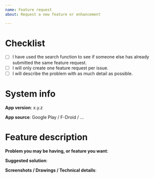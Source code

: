 ```yaml
---
name: Feature request
about: Request a new feature or enhancement

---
```


# Checklist
<!-- Place an x in the boxes to tick them: [x] -->

- [ ] I have used the search function to see if someone else has already submitted the same feature request.
- [ ] I will only create one feature request per issue.
- [ ] I will describe the problem with as much detail as possible.

# System info

**App version**: x.y.z
<!-- The latest version may be different depending on your device. You can find the version in AntennaPod's settings. -->

**App source**: Google Play / F-Droid / ...
<!-- Please delete irrelevant answer or fill in the blank -->

# Feature description

**Problem you may be having, or feature you want**:
<!-- Give a brief explanation about the problem that may currently exist -->

**Suggested solution**:
<!-- Describe how your requested feature solves this problem. Try to be as specific as possible. Please not only explain what the feature does, but also how. -->

**Screenshots / Drawings / Technical details**:
<!-- If your request is about (or includes) changing or extending the UI, describe what the UI would look like and how the user would interact with it. -->
